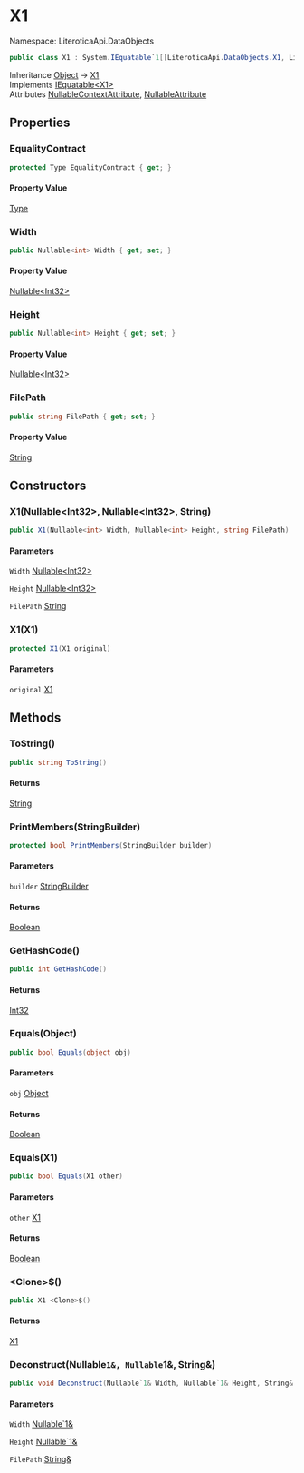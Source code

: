 # X1

Namespace: LiteroticaApi.DataObjects

```csharp
public class X1 : System.IEquatable`1[[LiteroticaApi.DataObjects.X1, LiteroticaApi, Version=1.0.0.0, Culture=neutral, PublicKeyToken=null]]
```

Inheritance [Object](https://docs.microsoft.com/en-us/dotnet/api/system.object) → [X1](./literoticaapi/dataobjects/x1.md)<br>
Implements [IEquatable&lt;X1&gt;](https://docs.microsoft.com/en-us/dotnet/api/system.iequatable-1)<br>
Attributes [NullableContextAttribute](./system/runtime/compilerservices/nullablecontextattribute.md), [NullableAttribute](./system/runtime/compilerservices/nullableattribute.md)

## Properties

### **EqualityContract**

```csharp
protected Type EqualityContract { get; }
```

#### Property Value

[Type](https://docs.microsoft.com/en-us/dotnet/api/system.type)<br>

### **Width**

```csharp
public Nullable<int> Width { get; set; }
```

#### Property Value

[Nullable&lt;Int32&gt;](https://docs.microsoft.com/en-us/dotnet/api/system.nullable-1)<br>

### **Height**

```csharp
public Nullable<int> Height { get; set; }
```

#### Property Value

[Nullable&lt;Int32&gt;](https://docs.microsoft.com/en-us/dotnet/api/system.nullable-1)<br>

### **FilePath**

```csharp
public string FilePath { get; set; }
```

#### Property Value

[String](https://docs.microsoft.com/en-us/dotnet/api/system.string)<br>

## Constructors

### **X1(Nullable&lt;Int32&gt;, Nullable&lt;Int32&gt;, String)**

```csharp
public X1(Nullable<int> Width, Nullable<int> Height, string FilePath)
```

#### Parameters

`Width` [Nullable&lt;Int32&gt;](https://docs.microsoft.com/en-us/dotnet/api/system.nullable-1)<br>

`Height` [Nullable&lt;Int32&gt;](https://docs.microsoft.com/en-us/dotnet/api/system.nullable-1)<br>

`FilePath` [String](https://docs.microsoft.com/en-us/dotnet/api/system.string)<br>

### **X1(X1)**

```csharp
protected X1(X1 original)
```

#### Parameters

`original` [X1](./literoticaapi/dataobjects/x1.md)<br>

## Methods

### **ToString()**

```csharp
public string ToString()
```

#### Returns

[String](https://docs.microsoft.com/en-us/dotnet/api/system.string)<br>

### **PrintMembers(StringBuilder)**

```csharp
protected bool PrintMembers(StringBuilder builder)
```

#### Parameters

`builder` [StringBuilder](https://docs.microsoft.com/en-us/dotnet/api/system.text.stringbuilder)<br>

#### Returns

[Boolean](https://docs.microsoft.com/en-us/dotnet/api/system.boolean)<br>

### **GetHashCode()**

```csharp
public int GetHashCode()
```

#### Returns

[Int32](https://docs.microsoft.com/en-us/dotnet/api/system.int32)<br>

### **Equals(Object)**

```csharp
public bool Equals(object obj)
```

#### Parameters

`obj` [Object](https://docs.microsoft.com/en-us/dotnet/api/system.object)<br>

#### Returns

[Boolean](https://docs.microsoft.com/en-us/dotnet/api/system.boolean)<br>

### **Equals(X1)**

```csharp
public bool Equals(X1 other)
```

#### Parameters

`other` [X1](./literoticaapi/dataobjects/x1.md)<br>

#### Returns

[Boolean](https://docs.microsoft.com/en-us/dotnet/api/system.boolean)<br>

### **&lt;Clone&gt;$()**

```csharp
public X1 <Clone>$()
```

#### Returns

[X1](./literoticaapi/dataobjects/x1.md)<br>

### **Deconstruct(Nullable`1&, Nullable`1&, String&)**

```csharp
public void Deconstruct(Nullable`1& Width, Nullable`1& Height, String& FilePath)
```

#### Parameters

`Width` [Nullable`1&](https://docs.microsoft.com/en-us/dotnet/api/system.nullable-1&)<br>

`Height` [Nullable`1&](https://docs.microsoft.com/en-us/dotnet/api/system.nullable-1&)<br>

`FilePath` [String&](https://docs.microsoft.com/en-us/dotnet/api/system.string&)<br>

